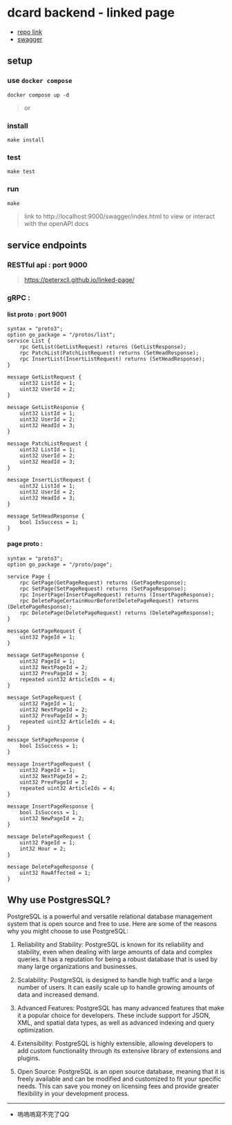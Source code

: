 # dcard backend - linked page

- [repo link](https://github.com/peterxcli/linked-page)
- [swagger](https://peterxcli.github.io/linked-page/)


## setup
### use `docker compose`
```
docker compose up -d
``` 
> or

### install
```
make install
```

### test
```
make test
```

### run 
```
make
```
> link to http://localhost:9000/swagger/index.html to view or interact with the openAPI docs

## service endpoints
### RESTful api : port 9000
> https://peterxcli.github.io/linked-page/

### gRPC :
#### list proto : port 9001

```
syntax = "proto3";
option go_package = "/protos/list";
service List {
    rpc GetList(GetListRequest) returns (GetListResponse);
    rpc PatchList(PatchListRequest) returns (SetHeadResponse);
    rpc InsertList(InsertListRequest) returns (SetHeadResponse);
}

message GetListRequest {
    uint32 ListId = 1;
    uint32 UserId = 2;
}

message GetListResponse {
    uint32 ListId = 1;
    uint32 UserId = 2;
    uint32 HeadId = 3;
}

message PatchListRequest {
	uint32 ListId = 1;
	uint32 UserId = 2;
	uint32 HeadId = 3;
}

message InsertListRequest {
	uint32 ListId = 1;
	uint32 UserId = 2;
	uint32 HeadId = 3;
}

message SetHeadResponse {
    bool IsSuccess = 1;
}
```

#### page proto : 
```
syntax = "proto3";
option go_package = "/proto/page";

service Page {
    rpc GetPage(GetPageRequest) returns (GetPageResponse);
    rpc SetPage(SetPageRequest) returns (SetPageResponse);
    rpc InsertPage(InsertPageRequest) returns (InsertPageResponse);
    rpc DeletePageCertainHourBefore(DeletePageRequest) returns (DeletePageResponse);
    rpc DeletePage(DeletePageRequest) returns (DeletePageResponse);
}

message GetPageRequest {
    uint32 PageId = 1;
}

message GetPageResponse {
    uint32 PageId = 1;
	uint32 NextPageId = 2;
	uint32 PrevPageId = 3;
    repeated uint32 ArticleIds = 4;
}

message SetPageRequest {
	uint32 PageId = 1;
    uint32 NextPageId = 2;
    uint32 PrevPageId = 3;
    repeated uint32 ArticleIds = 4;
}

message SetPageResponse {
    bool IsSuccess = 1;
}

message InsertPageRequest {
    uint32 PageId = 1;
    uint32 NextPageId = 2;
    uint32 PrevPageId = 3;
    repeated uint32 ArticleIds = 4;
}

message InsertPageResponse {
    bool IsSuccess = 1;
    uint32 NewPageId = 2;
}

message DeletePageRequest {
    uint32 PageId = 1;
    int32 Hour = 2;
}

message DeletePageResponse {
    uint32 RowAffected = 1;
}
```

## Why use PostgresSQL?
PostgreSQL is a powerful and versatile relational database management system that is open source and free to use. Here are some of the reasons why you might choose to use PostgreSQL:

1. Reliability and Stability: PostgreSQL is known for its reliability and stability, even when dealing with large amounts of data and complex queries. It has a reputation for being a robust database that is used by many large organizations and businesses.

2. Scalability: PostgreSQL is designed to handle high traffic and a large number of users. It can easily scale up to handle growing amounts of data and increased demand.

3. Advanced Features: PostgreSQL has many advanced features that make it a popular choice for developers. These include support for JSON, XML, and spatial data types, as well as advanced indexing and query optimization.

4. Extensibility: PostgreSQL is highly extensible, allowing developers to add custom functionality through its extensive library of extensions and plugins.

5. Open Source: PostgreSQL is an open source database, meaning that it is freely available and can be modified and customized to fit your specific needs. This can save you money on licensing fees and provide greater flexibility in your development process.

------

- 嗚嗚嗚寫不完了QQ
